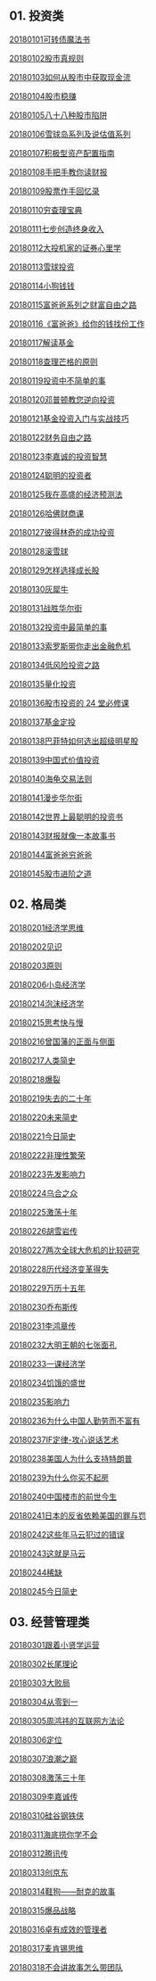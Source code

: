 ## 01. 投资类

[20180101可转债魔法书]()

[20180102股市真规则]()

[20180103如何从股市中获取现金流]()

[20180104股市稳赚]()

[20180105八十八种股市陷阱](https://github.com/dalong0514/selfstudy/blob/master/%E7%9F%A5%E8%AF%86%E6%98%9F%E7%90%83/%E8%80%81%E9%BD%90%E7%9A%84%E8%AF%BB%E4%B9%A6%E5%9C%88/20180105%E5%85%AB%E5%8D%81%E5%85%AB%E7%A7%8D%E8%82%A1%E5%B8%82%E9%99%B7%E9%98%B1.md)

[20180106雪球岛系列及说估值系列]()

[20180107积极型资产配置指南]()

[20180108手把手教你读财报]()

[20180109股票作手回忆录]()

[20180110穷查理宝典]()

[20180111七步创造终身收入]()

[20180112大投机家的证券心里学]()

[20180113雪球投资]()

[20180114小狗钱钱]()

[20180115富爸爸系列之财富自由之路]()

[20180116《富爸爸》给你的钱找份工作]()

[20180117解读基金]()

[20180118查理芒格的原则]()

[20180119投资中不简单的事]()

[20180120邓普顿教您逆向投资]()

[20180121基金投资入门与实战技巧]()

[20180122财务自由之路]()

[20180123李嘉诚的投资智慧]()

[20180124聪明的投资者]()

[20180125我在高盛的经济预测法]()

[20180126哈佛财商课]()

[20180127彼得林奇的成功投资]()

[20180128滚雪球]()

[20180129怎样选择成长股]()

[20180130灰犀牛]()

[20180131战胜华尔街]()

[20180132投资中最简单的事]()

[20180133索罗斯带你走出金融危机]()

[20180134低风险投资之路]()

[20180135量化投资]()

[20180136股市投资的 24 堂必修课]()

[20180137基金定投]()

[20180138巴菲特如何选出超级明星股]()

[20180139中国式价值投资]()

[20180140海龟交易法则]()

[20180141漫步华尔街]()

[20180142世界上最聪明的投资书]()

[20180143财报就像一本故事书]()

[20180144富爸爸穷爸爸]()

[20180145股市进阶之道]()
 
## 02. 格局类

[20180201经济学思维](https://github.com/dalong0514/selfstudy/blob/master/%E7%9F%A5%E8%AF%86%E6%98%9F%E7%90%83/%E8%80%81%E9%BD%90%E7%9A%84%E8%AF%BB%E4%B9%A6%E5%9C%88/20180201%E7%BB%8F%E6%B5%8E%E5%AD%A6%E6%80%9D%E7%BB%B4.md)

[20180202见识]()

[20180203原则](https://github.com/dalong0514/selfstudy/blob/master/%E7%9F%A5%E8%AF%86%E6%98%9F%E7%90%83/%E8%80%81%E9%BD%90%E7%9A%84%E8%AF%BB%E4%B9%A6%E5%9C%88/20180203%E5%8E%9F%E5%88%99.md)

[20180206小岛经济学]()

[20180214泡沫经济学](https://github.com/dalong0514/selfstudy/blob/master/%E7%9F%A5%E8%AF%86%E6%98%9F%E7%90%83/%E8%80%81%E9%BD%90%E7%9A%84%E8%AF%BB%E4%B9%A6%E5%9C%88/20180214%E6%B3%A1%E6%B2%AB%E7%BB%8F%E6%B5%8E%E5%AD%A6.md)

[20180215思考快与慢](https://github.com/dalong0514/selfstudy/blob/master/%E7%9F%A5%E8%AF%86%E6%98%9F%E7%90%83/%E8%80%81%E9%BD%90%E7%9A%84%E8%AF%BB%E4%B9%A6%E5%9C%88/20180215%E5%BF%AB%E4%B8%8E%E6%85%A2.md)

[20180216曾国藩的正面与侧面]()

[20180217人类简史]()

[20180218爆裂]()

[20180219失去的二十年]()

[20180220未来简史]()

[20180221今日简史]()

[20180222非理性繁荣]()

[20180223先发影响力]()

[20180224乌合之众]()

[20180225激荡十年]()

[20180226胡雪岩传]()

[20180227两次全球大危机的比较研究]()

[20180228历代经济变革得失]()

[20180229万历十五年]()

[20180230乔布斯传]()

[20180231李鸿章传]()

[20180232大明王朝的七张面孔]()

[20180233一课经济学]()

[20180234饥饿的盛世]()

[20180235影响力]()

[20180236为什么中国人勤劳而不富有]()

[20180237IF定律-攻心说话艺术]()

[20180238美国人为什么支持特朗普]()

[20180239为什么你买不起房]()

[20180240中国楼市的前世今生]()

[20180241日本的反省依赖美国的罪与罚]()

[20180242这些年马云犯过的错误]()

[20180243这就是马云]()

[20180244稀缺]()

[20180245今日简史]()

## 03. 经营管理类
 
[20180301跟着小贤学运营](https://github.com/dalong0514/selfstudy/blob/master/%E7%9F%A5%E8%AF%86%E6%98%9F%E7%90%83/%E8%80%81%E9%BD%90%E7%9A%84%E8%AF%BB%E4%B9%A6%E5%9C%88/20180301%E8%B7%9F%E7%9D%80%E5%B0%8F%E8%B4%A4%E5%AD%A6%E8%BF%90%E8%90%A5.md)

[20180302长尾理论]()

[20180303大败局]()

[20180304从零到一](https://github.com/dalong0514/selfstudy/blob/master/%E7%9F%A5%E8%AF%86%E6%98%9F%E7%90%83/%E8%80%81%E9%BD%90%E7%9A%84%E8%AF%BB%E4%B9%A6%E5%9C%88/20180304%E4%BB%8E%E9%9B%B6%E5%88%B0%E4%B8%80.md)

[20180305周鸿祎的互联网方法论](https://github.com/dalong0514/selfstudy/blob/master/%E7%9F%A5%E8%AF%86%E6%98%9F%E7%90%83/%E8%80%81%E9%BD%90%E7%9A%84%E8%AF%BB%E4%B9%A6%E5%9C%88/20180305%E5%91%A8%E9%B8%BF%E7%A5%8E%E7%9A%84%E4%BA%92%E8%81%94%E7%BD%91%E6%96%B9%E6%B3%95%E8%AE%BA.md)

[20180306定位]()

[20180307浪潮之巅]()

[20180308激荡三十年]()

[20180309李嘉诚传]()

[20180310硅谷钢铁侠]()

[20180311海底捞你学不会]()

[20180312腾讯传]()

[20180313创京东]()

[20180314鞋狗——耐克的故事]()

[20180315爆品战略]()

[20180316卓有成效的管理者]()

[20180317麦肯锡思维]()

[20180318不会讲故事怎么带团队]()













